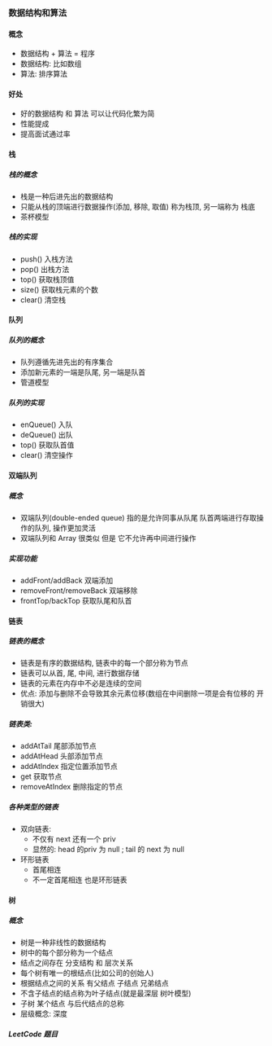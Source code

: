 ### 数据结构和算法

#### 概念
- 数据结构 + 算法 = 程序
- 数据结构: 比如数组
- 算法: 排序算法

#### 好处
- 好的数据结构 和 算法 可以让代码化繁为简
- 性能提成
- 提高面试通过率

#### 栈

##### 栈的概念
- 栈是一种后进先出的数据结构
- 只能从栈的顶端进行数据操作(添加, 移除, 取值) 称为栈顶, 另一端称为 栈底
- 茶杯模型
##### 栈的实现
- push() 入栈方法
- pop() 出栈方法
- top() 获取栈顶值
- size() 获取栈元素的个数
- clear() 清空栈

#### 队列
##### 队列的概念
- 队列遵循先进先出的有序集合
- 添加新元素的一端是队尾, 另一端是队首
- 管道模型


##### 队列的实现
- enQueue() 入队
- deQueue() 出队
- top() 获取队首值
- clear() 清空操作

#### 双端队列
##### 概念
- 双端队列(double-ended queue) 指的是允许同事从队尾 队首两端进行存取操作的队列, 操作更加灵活
- 双端队列和 Array 很类似 但是 它不允许再中间进行操作

##### 实现功能
- addFront/addBack 双端添加
- removeFront/removeBack 双端移除
- frontTop/backTop 获取队尾和队首

#### 链表
##### 链表的概念

- 链表是有序的数据结构, 链表中的每一个部分称为节点
- 链表可以从首, 尾, 中间, 进行数据存储
- 链表的元素在内存中不必是连续的空间
- 优点: 添加与删除不会导致其余元素位移(数组在中间删除一项是会有位移的 开销很大)

##### 链表类:
- addAtTail 尾部添加节点
- addAtHead 头部添加节点
- addAtIndex 指定位置添加节点
- get 获取节点
- removeAtIndex 删除指定的节点

##### 各种类型的链表
- 双向链表: 
    - 不仅有 next 还有一个 priv
    - 显然的: head 的priv 为 null  ; tail 的 next 为 null
- 环形链表
    - 首尾相连
    - 不一定首尾相连 也是环形链表


#### 树
##### 概念
- 树是一种非线性的数据结构
- 树中的每个部分称为一个结点
- 结点之间存在 分支结构 和 层次关系
- 每个树有唯一的根结点(比如公司的创始人)
- 根据结点之间的关系 有父结点 子结点 兄弟结点
- 不含子结点的结点称为叶子结点(就是最深层 树叶模型)
- 子树  某个结点 与后代结点的总称
- 层级概念: 深度   







##### LeetCode 题目


